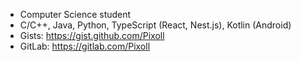 - Computer Science student
- C/C++, Java, Python, TypeScript (React, Nest.js), Kotlin (Android)
- Gists: https://gist.github.com/Pixoll
- GitLab: https://gitlab.com/Pixoll
